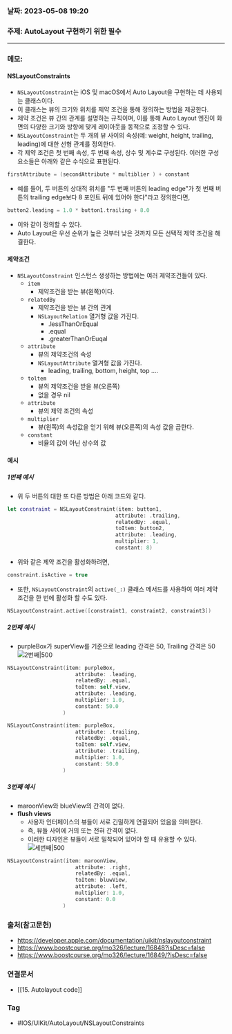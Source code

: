 ### 날짜: 2023-05-08 19:20

### 주제: AutoLayout 구현하기 위한 필수 
---
### 메모: 
#### NSLayoutConstraints
- `NSLayoutConstraint`는 iOS 및 macOS에서 Auto Layout을 구현하는 데 사용되는 클래스이다. 
- 이 클래스는 뷰의 크기와 위치를 제약 조건을 통해 정의하는 방법을 제공한다.
- 제약 조건은 뷰 간의 관계를 설명하는 규칙이며, 이를 통해 Auto Layout 엔진이 화면의 다양한 크기와 방향에 맞게 레이아웃을 동적으로 조정할 수 있다. 
- `NSLayoutConstraint`는 두 개의 뷰 사이의 속성(예: weight, height, trailing, leading)에 대한 선형 관계를 정의한다. 
- 각 제약 조건은 첫 번째 속성, 두 번째 속성, 상수 및 계수로 구성된다. 이러한 구성 요소들은 아래와 같은 수식으로 표현된다.
~~~ swift 
firstAttribute = (secondAttribute * multiblier ) + constant
~~~
- 예를 들어, 두 버튼의 상대적 위치를 "두 번째 버튼의 leading edge"가 첫 번째 버튼의 trailing edge보다 8 포인트 뒤에 있어야 한다"라고 정의한다면,
~~~ swift 
button2.leading = 1.0 * button1.trailing + 8.0
~~~
- 이와 같이 정의할 수 있다. 
- Auto Layout은 우선 순위가 높은 것부터 낮은 것까지 모든 선택적 제약 조건을 해결한다. 
#### 제약조건 
- `NSLayoutConstraint` 인스턴스 생성하는 방법에는 여러 제약조건들이 있다. 
	- `item`
		- 제약조건을 받는 뷰(왼쪽)이다.
	- `relatedBy`
		- 제약조건을 받는 뷰 간의 관계
		- `NSLayoutRelation` 열거형 값을 가진다.
			- .lessThanOrEqual
			- .equal
			- .greaterThanOrEuqal
	- `attribute`
		- 뷰의 제약조건의 속성 
		- `NSLayoutAttribute` 열겨형 값을 가진다.
			- leading, trailing, bottom, height, top .... 
	- `toltem`
		- 뷰의 제약조건을 받을 뷰(오른쪽) 
		- 없을 경우 nil 
	- `attribute`
		- 뷰의 제약 조건의 속성 
	- `multiplier`
		- 뷰(왼쪽)의 속성값을 얻기 위해 뷰(오른쪽)의 속성 값을 곱한다.
	- `constant`
		- 비율의 값이 아닌 상수의 값
#### 예시
##### 1번째 예시 
- 위 두 버튼의 대한 또 다른 방법은 아래 코드와 같다. 
~~~ swift 
let constraint = NSLayoutConstraint(item: button1,
                                   attribute: .trailing,
                                   relatedBy: .equal,
                                   toItem: button2,
                                   attribute: .leading,
                                   multiplier: 1,
                                   constant: 8)
~~~
- 위와 같은 제약 조건을 활성화하려면, 
~~~ swift 
constraint.isActive = true
~~~
- 또한, `NSLayoutConstraint`의 `active(_:)` 클래스 메서드를 사용하여 여러 제약 조건을 한 번에 활성화 할 수도 있다.
~~~ swift 
NSLayoutConstraint.active([constraint1, constraint2, constraint3])
~~~
##### 2번째 예시
- purpleBox가 superView를 기준으로 leading 간격은 50, Trailing 간격은 50 
![2번째|500](https://cphinf.pstatic.net/mooc/20171231_294/1514711010279xxKdW_PNG/64_2.png)
~~~ swift 
NSLayoutConstraint(item: purpleBox, 
					  attribute: .leading, 
					  relatedBy: .equal, 
					  toItem: self.view, 
					  attribute: .leading, 
					  multiplier: 1.0, 
					  constant: 50.0 
				  )

NSLayoutConstraint(item: purpleBox, 
					  attribute: .trailing, 
					  relatedBy: .equal, 
					  toItem: self.view, 
					  attribute: .trailing, 
					  multiplier: 1.0, 
					  constant: 50.0 
				  )
~~~
##### 3번째 예시
- maroonView와 blueView의 간격이 없다. 
- **flush views** 
	- 사용자 인터페이스의 뷰들이 서로 긴밀하게 연결되어 있음을 의미한다. 
	- 즉, 뷰들 사이에 거의 또는 전혀 간격이 없다. 
	- 이러한 디자인은 뷰들이 서로 밀착되어 있어야 할 때 유용할 수 있다. 
![세번째|500](https://cphinf.pstatic.net/mooc/20171231_18/1514711107480b9Kk1_PNG/64_4.png)
~~~ swift 
NSLayoutConstraint(item: maroonView, 
					  attribute: .right, 
					  relatedBy: .equal, 
					  toItem: bluwView, 
					  attribute: .left, 
					  multiplier: 1.0, 
					  constant: 0.0
				  )
~~~

### 출처(참고문헌) 
- https://developer.apple.com/documentation/uikit/nslayoutconstraint
- https://www.boostcourse.org/mo326/lecture/16848?isDesc=false
- https://www.boostcourse.org/mo326/lecture/16849/?isDesc=false

### 연결문서 
- [[15. Autolayout code]]

### Tag
- #IOS/UIKit/AutoLayout/NSLayoutConstraints 